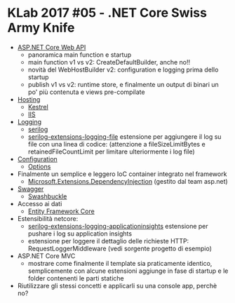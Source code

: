 # KLab 2017 #05 - .NET Core Swiss Army Knife

- [ASP.NET Core Web API](https://github.com/aspnet/Mvc)
  - panoramica main function e startup
  - main function v1 vs v2: CreateDefaultBuilder, anche no!!
  - novità del WebHostBuilder v2: configuration e logging prima dello startup
  - publish v1 vs v2: runtime store, e finalmente un output di binari un po' più contenuta e views pre-compilate
- [Hosting](https://github.com/aspnet/Hosting)
  - [Kestrel](https://github.com/aspnet/KestrelHttpServer)
  - [IIS](https://github.com/aspnet/AspNetCoreModule)
- [Logging](https://github.com/aspnet/Logging)
  - [serilog](https://github.com/serilog/serilog)
  - [serilog-extensions-logging-file](https://github.com/serilog/serilog-extensions-logging-file) estensione per aggiungere il log su file con una linea di codice: (attenzione a fileSizeLimitBytes e retainedFileCountLimit per limitare ulteriormente i log file)
- [Configuration](https://github.com/aspnet/Configuration)
  - [Options](https://github.com/aspnet/Options)
- Finalmente un semplice e leggero IoC container integrato nel framework
  - [Microsoft.Extensions.DependencyInjection](https://github.com/aspnet/DependencyInjection) (gestito dal team asp.net)
- [Swagger](https://swagger.io/)
  - [Swashbuckle](https://github.com/domaindrivendev/Swashbuckle.AspNetCore)
- Accesso ai dati
  - [Entity Framework Core](https://github.com/aspnet/EntityFrameworkCore)
- Estensibilità netcore:
  - [serilog-extensions-logging-applicationinsights](https://github.com/micdenny/serilog-extensions-logging-applicationinsights) estensione per pushare i log su application insights
  - estensione per loggere il dettaglio delle richieste HTTP: RequestLoggerMiddleware (vedi sorgente progetto di esempio)
- ASP.NET Core MVC
  - mostrare come finalmente il template sia praticamente identico, semplicemente con alcune estensioni aggiunge in fase di startup e le folder contenenti le parti statiche
- Riutilizzare gli stessi concetti e applicarli su una console app, perchè no?
